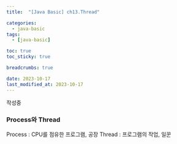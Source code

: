 ```yaml
---
title:  "[Java Basic] ch13.Thread"

categories:
  - java-basic
tags:
  - [java-basic]

toc: true
toc_sticky: true

breadcrumbs: true

date: 2023-10-17
last_modified_at: 2023-10-17
---
```


작성중

### Process와 Thread

Process : CPU를 점유한 프로그램, 공장
Thread : 프로그램의 작업, 일꾼


